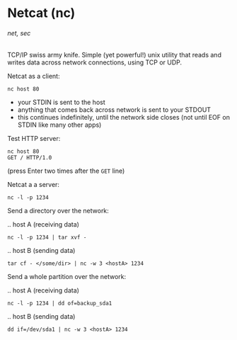 # Netcat (nc)
###### net, sec

TCP/IP swiss army knife. Simple (yet powerful!) unix utility that reads and writes data across network connections, using TCP or UDP.

Netcat as a client:

    nc host 80

* your STDIN is sent to the host
* anything that comes back across network is sent to your STDOUT
* this continues indefinitely, until the network side closes (not until EOF on STDIN like many other apps)

Test HTTP server:

    nc host 80
    GET / HTTP/1.0

(press Enter two times after the `GET` line)

Netcat a a server:

    nc -l -p 1234

Send a directory over the network:

.. host A (receiving data)

    nc -l -p 1234 | tar xvf -

.. host B (sending data)

    tar cf - </some/dir> | nc -w 3 <hostA> 1234

Send a whole partition over the network:

.. host A (receiving data)

    nc -l -p 1234 | dd of=backup_sda1

.. host B (sending data)

    dd if=/dev/sda1 | nc -w 3 <hostA> 1234
